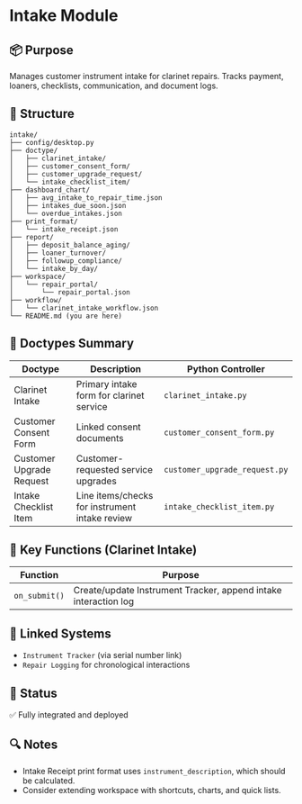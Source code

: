# Intake Module

## 📦 Purpose
Manages customer instrument intake for clarinet repairs. Tracks payment, loaners, checklists, communication, and document logs.

## 📁 Structure
```
intake/
├── config/desktop.py
├── doctype/
│   ├── clarinet_intake/
│   ├── customer_consent_form/
│   ├── customer_upgrade_request/
│   └── intake_checklist_item/
├── dashboard_chart/
│   ├── avg_intake_to_repair_time.json
│   ├── intakes_due_soon.json
│   └── overdue_intakes.json
├── print_format/
│   └── intake_receipt.json
├── report/
│   ├── deposit_balance_aging/
│   ├── loaner_turnover/
│   ├── followup_compliance/
│   └── intake_by_day/
├── workspace/
│   └── repair_portal/
│       └── repair_portal.json
├── workflow/
│   └── clarinet_intake_workflow.json
└── README.md (you are here)
```

## 📎 Doctypes Summary
| Doctype                  | Description                                      | Python Controller                                      |
|--------------------------|--------------------------------------------------|--------------------------------------------------------|
| Clarinet Intake          | Primary intake form for clarinet service        | `clarinet_intake.py`                                   |
| Customer Consent Form    | Linked consent documents                        | `customer_consent_form.py`                             |
| Customer Upgrade Request | Customer-requested service upgrades             | `customer_upgrade_request.py`                          |
| Intake Checklist Item    | Line items/checks for instrument intake review  | `intake_checklist_item.py`                             |

## 🧠 Key Functions (Clarinet Intake)
| Function      | Purpose                                                           |
|---------------|-------------------------------------------------------------------|
| `on_submit()` | Create/update Instrument Tracker, append intake interaction log  |

## 🧩 Linked Systems
- `Instrument Tracker` (via serial number link)
- `Repair Logging` for chronological interactions

## 🔧 Status
✅ Fully integrated and deployed

## 🔍 Notes
- Intake Receipt print format uses `instrument_description`, which should be calculated.
- Consider extending workspace with shortcuts, charts, and quick lists.